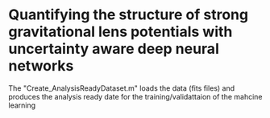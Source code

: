 # Quantifying the structure of strong gravitational lens potentials with uncertainty aware deep neural networks

The "Create_AnalysisReadyDataset.m" loads the data (fits files) and produces the analysis ready date for the training/validattaion of the mahcine learning
